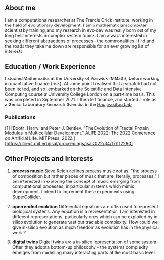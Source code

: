 ## About me

I am a computational researcher at The Francis Crick Institute, working in the field of evolutionary development. I am a mathematician/computer scientist by training, and my research in evo-dev was really born out of my long held interests in complex system topics. I am always interested in seeking different abstractions of processes - the commonalities I find and the roads they take me down are responsible for an ever growing list of interests! 

## Education / Work Experience

I studied Mathematics at the University of Warwick (MMath), before working in quantitative finance (risk). At some point I realised that a scratch had not been itched, and so I embarked on the Scientific and Data Intensive Computing course at University College London on a part-time basis. This was completed in September 2021. I then left finance, and started a role as a Senior Laboratory Research Scientist in the [Hadjivasiliou Lab](https://www.crick.ac.uk/research/labs/zena-hadjivasiliou)

### Publications

[1] [Booth, Harry, and Peter J. Bentley. "The Evolution of Fractal Protein Modules in Multicellular Development." ALIFE 2022: The 2022 Conference on Artificial Life. MIT Press, 2022.][https://direct.mit.edu/isal/proceedings/isal2022/34/17/112280]

## Other Projects and Interests

1. __process music__
Steve Reich defines process music not as, "the process of composition but rather pieces of music that are, literally, processes." I am interested in exploring the concept of music emerging from computational processes, in particular systems which mimic development. I intend to implement these experiments using [SuperCollider](https://supercollider.github.io/).

2. __open ended evolution__
Differential equations are often used to represent biological systems. Any equation is a representation. I am interested in different representations, particularly ones which can be exploited by in-silico evolution to generate vast but tractable complexity. How could we give in-silico evolution as much freedom as evolution has in the physical world?

3. __digital twins__
Digital twins are a in-silico representation of some system. Often they adopt a bottom-up philosophy - the systems complexity emerges from modelling many interacting parts at the most basic level.  
